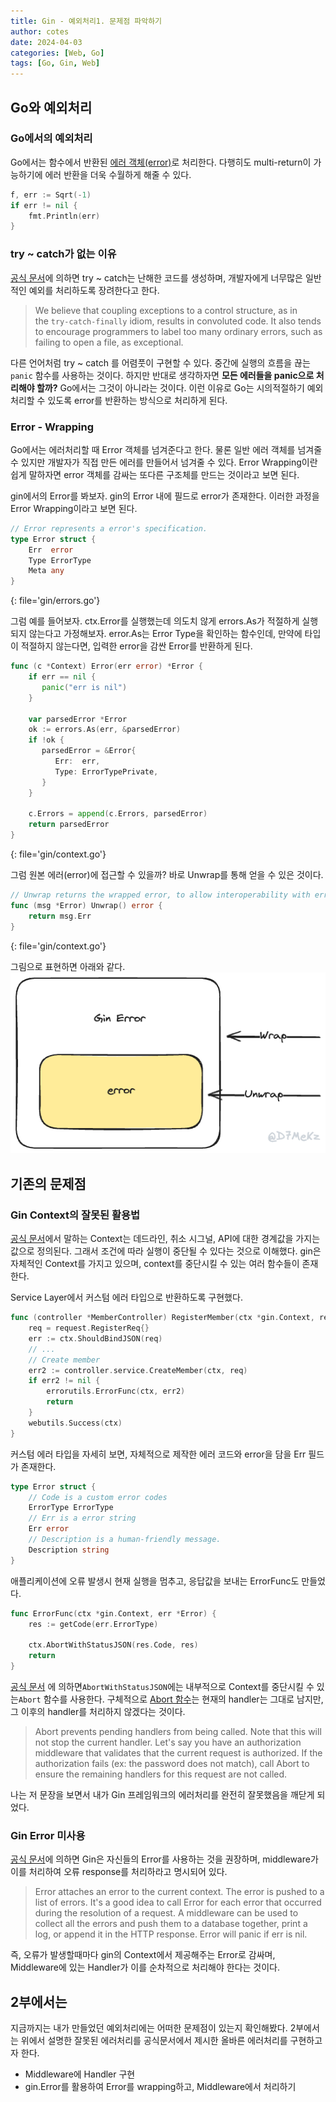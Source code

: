 ```yaml
---
title: Gin - 예외처리1. 문제점 파악하기 
author: cotes
date: 2024-04-03
categories: [Web, Go]
tags: [Go, Gin, Web]
---
```


## Go와 예외처리
### Go에서의 예외처리

Go에서는  함수에서 반환된 [에러 객체(error)](https://go.dev/blog/error-handling-and-go)로 처리한다. 다행히도 multi-return이 가능하기에 에러 반환을 더욱 수월하게 해줄 수 있다. 

```go
f, err := Sqrt(-1)
if err != nil {
    fmt.Println(err)
}
```

### try ~ catch가 없는 이유
[공식 문서](https://go.dev/doc/faq#exceptions)에 의하면 try ~ catch는 난해한 코드를 생성하며, 개발자에게 너무많은 일반적인 예외를 처리하도록 장려한다고 한다. 

> We believe that coupling exceptions to a control structure, as in the `try-catch-finally` idiom, results in convoluted code. It also tends to encourage programmers to label too many ordinary errors, such as failing to open a file, as exceptional.

다른 언어처럼 try ~ catch 를 어렴풋이 구현할 수 있다. 중간에 실행의 흐름을 끊는 `panic` 함수를 사용하는 것이다.  하지만 반대로 생각하자면 **모든 에러들을 panic으로 처리해야 할까?**  Go에서는 그것이 아니라는 것이다. 
이런 이유로 Go는 시의적절하기 예외처리할 수 있도록 error를 반환하는 방식으로 처리하게 된다.

### Error - Wrapping

Go에서는 에러처리할 때 Error 객체를 넘겨준다고 한다. 물론 일반 에러 객체를 넘겨줄 수 있지만 개발자가 직접 만든 에러를 만들어서 넘겨줄 수 있다. Error Wrapping이란 쉽게 말하자면 error 객체를 감싸는 또다른 구조체를 만드는 것이라고 보면 된다. 

gin에서의 Error를 봐보자.  gin의 Error 내에 필드로 error가 존재한다. 이러한 과정을 Error Wrapping이라고 보면 된다. 

```go
// Error represents a error's specification.
type Error struct {  
    Err  error  
    Type ErrorType  
    Meta any  
}
```
{: file='gin/errors.go'}

그럼 예를 들어보자. ctx.Error를 실행했는데 의도치 않게 errors.As가 적절하게 실행되지 않는다고 가정해보자. error.As는 Error Type을 확인하는 함수인데, 만약에 타입이 적절하지 않는다면, 입력한 error을 감싼 Error를 반환하게 된다. 

```go
func (c *Context) Error(err error) *Error {  
    if err == nil {  
       panic("err is nil")  
    }  
  
    var parsedError *Error  
    ok := errors.As(err, &parsedError)  
    if !ok {  
       parsedError = &Error{  
          Err:  err,  
          Type: ErrorTypePrivate,  
       }  
    }  
  
    c.Errors = append(c.Errors, parsedError)  
    return parsedError  
}
```
{: file='gin/context.go'}

그럼 원본 에러(error)에 접근할 수 있을까? 바로 Unwrap를 통해 얻을 수 있은 것이다. 
```go
// Unwrap returns the wrapped error, to allow interoperability with errors.Is(), errors.As() and errors.Unwrap()  
func (msg *Error) Unwrap() error {  
    return msg.Err  
}
```
{: file='gin/context.go'}

그림으로 표현하면 아래와 같다. 
![normal](/assets/img/post/2024-04-03/img1.png)


## 기존의 문제점 
### Gin Context의 잘못된 활용법 

[공식 문서](https://pkg.go.dev/context#pkg-overview)에서 말하는 Context는 데드라인, 취소 시그널, API에 대한 경계값을 가지는 값으로 정의된다. 그래서 조건에 따라 실행이 중단될 수 있다는 것으로 이해했다. 
gin은 자체적인 Context를 가지고 있으며, context를 중단시킬 수 있는 여러 함수들이 존재한다.  

Service Layer에서 커스텀 에러 타입으로 반환하도록 구현했다. 

```go
func (controller *MemberController) RegisterMember(ctx *gin.Context, req request.RegisterReq) {
	req = request.RegisterReq{}
	err := ctx.ShouldBindJSON(req)
	// ... 
	// Create member
	err2 := controller.service.CreateMember(ctx, req)
	if err2 != nil {
		errorutils.ErrorFunc(ctx, err2)
		return
	}
	webutils.Success(ctx)
}
```

커스텀  에러 타입을 자세히 보면, 자체적으로 제작한 에러 코드와 error을 담을 Err 필드가 존재한다. 

```go
type Error struct {
	// Code is a custom error codes
	ErrorType ErrorType
	// Err is a error string
	Err error
	// Description is a human-friendly message.
	Description string
}
```

애플리케이션에 오류 발생시 현재 실행을 멈추고, 응답값을 보내는 ErrorFunc도 만들었다. 

```go
func ErrorFunc(ctx *gin.Context, err *Error) {
	res := getCode(err.ErrorType)

	ctx.AbortWithStatusJSON(res.Code, res)
	return
}
```

[공식 문서](https://pkg.go.dev/github.com/gin-gonic/gin#Context.Abort) 에 의하면`AbortWithStatusJSON`에는 내부적으로  Context를 중단시킬 수 있는`Abort` 함수를 사용한다. 구체적으로 [Abort 함수](https://pkg.go.dev/github.com/gin-gonic/gin#Context.Abort)는 현재의 handler는 그대로 남지만, 그 이후의 handler를 처리하지 않겠다는 것이다. 

> Abort prevents pending handlers from being called. Note that this will not stop the current handler. Let's say you have an authorization middleware that validates that the current request is authorized. If the authorization fails (ex: the password does not match), call Abort to ensure the remaining handlers for this request are not called.

나는 저 문장을 보면서 내가 Gin 프레임워크의 에러처리를 완전히 잘못했음을 깨닫게 되었다. 

### Gin Error 미사용 
[공식 문서](https://pkg.go.dev/github.com/gin-gonic/gin#Context.Error)에 의하면 Gin은 자신들의 Error를 사용하는 것을 권장하며, middleware가 이를 처리하여 오류 response를 처리하라고 명시되어 있다. 

> Error attaches an error to the current context. The error is pushed to a list of errors. It's a good idea to call Error for each error that occurred during the resolution of a request. A middleware can be used to collect all the errors and push them to a database together, print a log, or append it in the HTTP response. Error will panic if err is nil.

즉, 오류가 발생할때마다 gin의 Context에서 제공해주는 Error로 감싸며, Middleware에 있는 Handler가 이를 순차적으로 처리해야 한다는 것이다. 

## 2부에서는

지금까지는 내가 만들었던 예외처리에는 어떠한 문제점이 있는지 확인해봤다. 2부에서는 위에서 설명한 잘못된 에러처리를 공식문서에서 제시한 올바른 에러처리를 구현하고자 한다.
- Middleware에 Handler 구현
- gin.Error를 활용하여 Error를 wrapping하고, Middleware에서 처리하기 